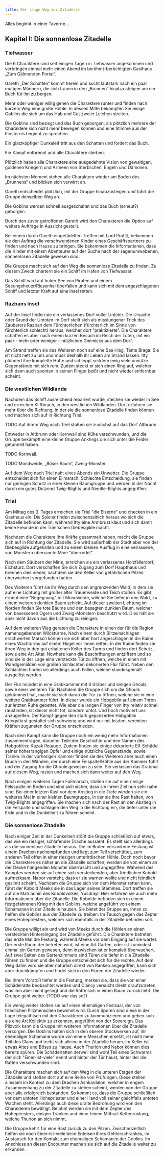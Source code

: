 ```yaml
---
title: Der lange Weg zur Zitadelle
---
```


Alles beginnt in einer Taverne...

## Kapitel I: Die sonnenlose Zitadelle

### Tiefwasser

Die 6 Charaktere sind seit einigen Tagen in Tiefwasser angekommen und verbringen einmal mehr einen Abend im berühmt-berüchtigten Gasthaus „Zum Gähnenden Portal“.

Gareth „Der Schatten“ kommt herein und sucht lautstark nach ein paar mutigen Männern, die sich trauen in den „Brunnen“ hinabzusteigen um ein Buch für ihn zu bergen.

Mehr oder weniger willig gehen die Charaktere runter und finden nach kurzem Weg eine große Höhle. In dessen Mitte bekämpfen Sie einige Goblins die sich um das Hab und Gut zweier Leichen streiten.

Die Goblins sind besiegt und das Buch geborgen, als plötzlich mehrere der Charaktere sich nicht mehr bewegen können und eine Stimme aus der Finsternis beginnt zu sprechen.

Ein glatzköpfiger Dunkelelf tritt aus den Schatten und fordert das Buch.

Ein Kampf entbrennt und alle Charaktere sterben.

Plötzlich haben alle Charaktere eine ausgedehnte Vision von gewaltigen, goldenen Kriegern und Armeen von Sterblichen, Engeln und Dämonen.

Im nächsten Moment stehen alle Charaktere wieder am Boden des „Brunnens“ und blicken sich verwirrt an.

Gareth entscheidet plötzlich, mit der Gruppe hinabzusteigen und führt die Gruppe denselben Weg an.

Die Goblins werden schnell ausgeschaltet und das Buch (erneut?) geborgen.

Durch den zuvor getroffenen Gareth wird den Charakteren die Option auf weitere Aufträge in Aussicht gestellt.

Bei einem durch Gareth eingefädelten Treffen mit Lord Profjît, bekommen sie den Auftrag die verschwundenen Kinder eines Geschäftspartners zu finden und nach Hause zu bringen. Sie bekommen die Informationen, dass die Kinder mit einem Abenteurer auf der Suche nach der sagenumwobenen, sonnenlosen Zitadelle gewesen sind.

Die Gruppe macht sich auf den Weg die sonnenlose Zitadelle zu finden. Zu diesem Zweck chartern sie ein Schiff im Hafen von Tiefwasser.

Das Schiff wird auf hoher See von Piraten und einem Seeungeheuer/Riesenhai überfallen und kann sich mit dem angeschlagenen Schiff und letzter Kraft auf eine Insel retten.

### Razbans Insel

Auf der Insel finden sie ein verlassenes Dorf voller Untoter. Die Ursache oder Grund der Untoten im Dorf stellt sich als misslungener Trick des Zauberers Razban dem Fürchterlichen (fürchterlich im Sinne von fürchterlich schlecht) heraus, welcher dort "praktizierte". Die Charaktere schaffen es aber nach einem kurzen Besuch im Reich der Toten, mit ein paar - mehr oder weniger - nützlichen Gimmicks aus dem Dorf.

Am Strand treffen sie des Weiteren noch auf eine Sea-Hag, Tante Braga. Sie ist nicht nett zu uns und muss deshalb ihr Leben am Strand lassen. Itty plündert ihre komplette Hütte und schleppt seitdem ewig viele unnütze Gegenstände mit sich rum. Zudem steckt er sich einen Ring auf, welcher sich dann auch spontan in seinen Finger beißt und nicht wieder entfernbar scheint.

### Die westlichen Wildlande

Nachdem das Schiff ausreichend repariert wurde, stechen sie wieder in See und erreichen Kliffbruch, in den westlichen Wildlanden. Dort erfahren sie mehr über die Richtung, in der sie die sonnenlose Zitadelle finden können und machen sich auf in Richtung Triel.

<span class="todo">TODO</span> Auf ihrem Weg nach Triel stoßen sie zunächst auf das Dorf Altbrunn.

Entweder in Altbrunn oder Kornwall sind Kühe verschwunden, und die Gruppe bekämpft eine kleine Gruppe Ankhegs die sich unter die Felder getunnelt haben.

<span class="todo">TODO</span> Kornwall.

<span class="todo">TODO</span> Mondweide, „Böser Baum“, Zweig-Monster

Auf dem Weg nach Triel naht eines Abends ein Unwetter. Die Gruppe entscheidet sich für einen Eilmarsch. Schlechte Entscheidung, sie finden nur geringen Schutz in einer kleinen Baumgruppe und werden in der Nacht durch ein gutes Dutzend Twig-Blights und Needle-Blights angegriffen.

### Triel

Am Mittag des 3. Tages erreichen sie Triel "die Eiserne" und checken in ein Gasthaus ein. Die Spieler finden zwischenzeitlich heraus wo sich die Zitadelle befinden kann, während Itty eine Armbrust klaut und sich damit keine Freunde in der Triel'schen Diebesgilde macht.

Nachdem die Charaktere ihre Kräfte gesammelt haben, macht die Gruppe sich auf in Richtung der Zitadelle. Sie wird außerhalb der Stadt aber von der Diebesgilde aufgehalten und zu einem kleinen Ausflug in eine verlassene, von Monstern überrannte Mine "überredet". 

Nach dem Säubern der Mine, erreichen sie ein verlassenes Holzfällerdorf, Eichsturz. Dort verschaffen Sie sich Zugang zum Dorf Haupthaus und brennen dies nieder, nachdem sie den Keller von gefährlichen Pilzen überwuchert vorgefunden hatten.

Des Weiteren führt sie ihr Weg durch den angrenzenden Wald, in dem sie auf eine Lichtung mit großer alter Trauerweide und Teich stoßen. Es gibt erneut eine "Begegnung" mit Mondweide, welche Sie tiefer in den Wald, zu einem weiteren dunklen Baum schickt. Auf dieser zweiten Lichtung im Norden finden Sie tote Bäume und den besagten dunklen Baum, welcher von besessenen Ogern und Zweig-Monstern beschützt wird. Dies hält sie aber nicht davon aus die Lichtung zu reinigen.

Auf dem weiteren Weg geraten die Charaktere in einen der für die Region namensgebenden Wildstürme. Nach einem durch Blitzeinschlägen erschwerten Marsch können sie sich aber hart angeschlagen in die Ruine eines Wachturms auf einem Hügel vor ihnen retten. In der Ruine finden sie ihren Weg in den gut erhaltenen Keller des Turms und finden dort Schutz, sowie eine Art Altar. Nowhere kann die Beschriftungen entziffern und so sind sie in der Lage eine versteckte Tür zu öffnen, welche in einen mit Wandgemälden von großen Schlachten dekorierten Flur führt. Neben den Schlachten finden sie allerdings auch Fallen, welche standesgemäß ausgelöst werden.

Der Flur mündet in eine Grabkammer mit 4 Gräber und einigen Ghouls, sowie einer weiteren Tür. Nachdem die Gruppe sich um die Ghouls gekümmert hat, macht sie sich daran die Tür zu öffnen, welche sie in eine weitere Grabkammer führt. In dieser wurde ein Hobgoblin auf einem Thron zur letzten Ruhe gebettet. Wie aber die langen Finger von Itty relativ schnell rausfinden, ist dieser nicht tot, sondern untot. Und hoch motiviert uns anzugreifen. Der Kampf gegen den stark gepanzerten Hobgoblin Kriegsfürst gestaltet sich schwierig und wird nur mit letzten, vereinten Kräften zugunsten der Gruppe entschieden. 

Nach dem Kampf kann die Gruppe noch ein wenig mehr Informationen zusammentragen, darunter Teile der Geschichte und den Namen des Hobgoblins: Kazak Rotauge. Zudem finden sie einige dekorierte Elf-Schädel seiner höherrangigen Opfer und einige nützliche Gegenstände, sowie Tränke. In der vorherigen Kammer finden sie des Weiteren aber auch einen Bruch in den Wänden, der durch eine Felspalte/Höhle aus der Kammer führt und der Zugang für die Ghoule gewesen zu sein. Sie verlassen das Grabmal auf diesem Weg, rasten und machen sich dann weiter auf den Weg.

Nach einigen weiteren Tagen Fußmarsch, stoßen sie auf eine riesige Felsspalte im Boden und sind sich sicher, dass sie ihrem Ziel nun sehr nahe sind. Bei einer letzten Rast vor dem Abstieg in die Tiefe werden sie ein weiteres Mal in einer kleinen Baumgruppe, in der sie ihre Rast halten, von Twig-Blights angegriffen. Sie machen sich nach der Rast an den Abstieg in die Felspalte und schlagen den Weg in die Richtung ein, die tiefer unter die Erde und in die Dunkelheit zu führen scheint.

### Die sonnenlose Zitadelle

Nach einiger Zeit in der Dunkelheit stößt die Gruppe schließlich auf etwas, das wie ein riesiger, schlafender Drache aussieht. Es stellt sich allerdings als die sonnenlose Zitadelle heraus. Die im Boden versunkene Festung ist einem Drachen nachempfunden und liegt zum Teil verschüttet, zum anderen Teil offen in einer riesigen unterirdischen Höhle. Doch noch bevor die Charaktere es näher an die Zitadelle schaffen, werden sie von einem an der Decke hängenden Monster überrascht und angegriffen. Während des Kampfes werden sie auf einen sich versteckenden, aber friedlichen Kobold aufmerksam. Nabor versteht, dass er sie warnen wollte und nicht feindlich gesinnt scheint. Nachdem die Gruppe sich vor dem Monster retten kann, führt der Kobold Meeks sie in das Lager seines Stammes. Dort treffen sie auf die Matriachin des Koboldvolkes, Yusdrayl. Hier erfahren sie auch mehr Informationen über die Zitadelle. Die Kobolde befinden sich in einem festgefahrenen Krieg mit den Goblins, welche angeführt von einem Schamanen in der Zitadelle hausen. Sie bietet der Gruppe an, ihnen zu helfen die Goblins aus der Zitadelle zu treiben. Im Tausch gegen das Zepter eines Hohepriesters, welcher sich ebenfalls in der Zitadelle befinden soll.

Die Gruppe willigt ein und wird von Meeks durch die Höhlen an einen versteckten Hintereingang der Zitadelle geführt. Die Charaktere betreten das erste Mal die Festung, während Meeks vor dem Eingang auf sie wartet. Der erste Raum der betreten wird, ist eine Art Garten, oder ist zumindest einmal ein Garten gewesen, denn inzwischen ist er komplett überwuchert. Auf zwei Seiten des Gartenzimmers sind Türen die tiefer in die Zitadelle führen zu finden und die Gruppe entscheidet sich für die rechte. Auf dem Weg dahin wird sie aber natürlich direkt von Ranken angegriffen, kann sich aber durchkämpfen und findet sich in den Fluren der Zitadelle wieder.

Bei ihrem Vorstoß tiefer in die Festung, merken sie, dass sie von einer Schädelratte beobachtet werden und Clancy versucht direkt draufzutreten, was ihm aber nicht gelingt und die Ratte sich in einen Raum zurückzieht. Die Gruppe geht weiter. (<span class="todo">TODO</span> war das so?)

Ein wenig weiter stoßen sie auf einen ehemaligen Festsaal, der von friedlichen Pilzmenschen bewohnt wird. Durch Sporen sind diese in der Lage telepathisch mit den Charakteren zu kommunizieren und geben sich als eine Art Kollektiv zu erkennen, angeführt von der Sovereign. Das Pilzvolk kann die Gruppe mit weiteren Informationen über die Zitadelle versorgen. Die Goblins halten sich in den oberen Stockwerken auf, ihr ehemaliger Schamane wurde von einem Menschen ersetzt, ist nicht mehr Teil des Clans und treibt sich alleine in der Zitadelle herum. Im Keller ist etwas Altes und Böses zu Hause. Auch Thurion und Nabor können dies bereits spüren. Die Schädelratten derweil sind wohl Teil eines Schwarms der sich "Einer-ist-viele" nennt und hinter der Tür haust, hinter der die Ratten verschwunden sind.

Die Charaktere machen sich auf den Weg in die unteren Etagen der Zitadelle und stoßen dort auf eine Reihe von Prüfungen. Diese stehen allesamt im Kontext zu dem Drachen Ashkardalon, welcher in engem Zusammenhang zu der Zitadelle zu stehen scheint, werden von der Gruppe aber alle erfolgreich bestanden. So kommt es, dass die Gruppe schließlich vor dem untoten Hohepriester und einer Hand voll seiner gleichfalls untoten Wachen steht. Allerdings auch diese uralte Bedrohung wird von den Charakteren bewältigt. Belohnt werden sie mit dem Zepter des Hohepriesters, einigen Tränken und einer feinen Mithral-Kettenrüstung, welche Thurion an sich nimmt. 

Die Gruppe kehrt für eine Rast zurück zu den Pilzen. Zwischenzeitlich helfen sie noch Einer-ist-viele beim Enteisen ihres Gefrierschrankes, im Austausch für den Kontakt zum ehemaligen Schamanen der Goblins. Im Anschluss an diesen Encounter machen sie sich auf die Zitadelle weiter zu erkunden.
